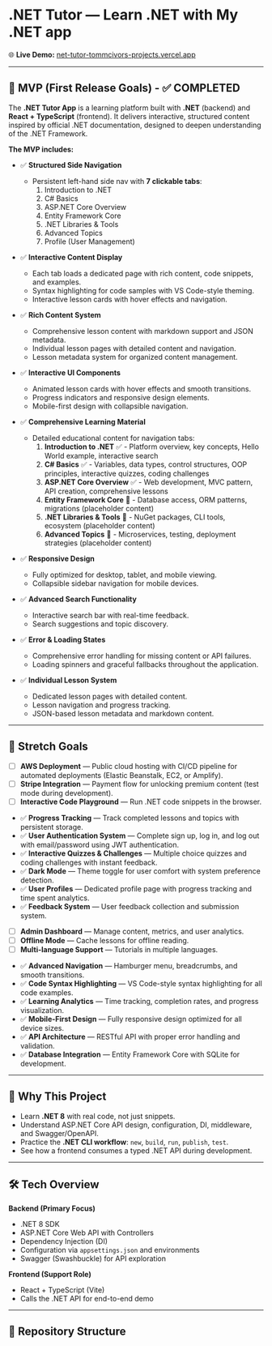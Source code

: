 # .NET Tutor — Learn .NET with My .NET app

🌐 **Live Demo:** [net-tutor-tommcivors-projects.vercel.app](https://net-tutor-tommcivors-projects.vercel.app)

---

## 🚀 MVP (First Release Goals) - ✅ COMPLETED

The **.NET Tutor App** is a learning platform built with **.NET** (backend) and **React + TypeScript** (frontend).
It delivers interactive, structured content inspired by official .NET documentation, designed to deepen understanding of the .NET Framework.

**The MVP includes:**

- ✅ **Structured Side Navigation**
   - Persistent left-hand side nav with **7 clickable tabs**:
     1. Introduction to .NET
     2. C# Basics
     3. ASP.NET Core Overview
     4. Entity Framework Core
     5. .NET Libraries & Tools
     6. Advanced Topics
     7. Profile (User Management)

- ✅ **Interactive Content Display**
   - Each tab loads a dedicated page with rich content, code snippets, and examples.
   - Syntax highlighting for code samples with VS Code-style theming.
   - Interactive lesson cards with hover effects and navigation.

- ✅ **Rich Content System**
   - Comprehensive lesson content with markdown support and JSON metadata.
   - Individual lesson pages with detailed content and navigation.
   - Lesson metadata system for organized content management.

- ✅ **Interactive UI Components**
   - Animated lesson cards with hover effects and smooth transitions.
   - Progress indicators and responsive design elements.
   - Mobile-first design with collapsible navigation.

- ✅ **Comprehensive Learning Material**
   - Detailed educational content for navigation tabs:
     1. **Introduction to .NET** ✅ - Platform overview, key concepts, Hello World example, interactive search
     2. **C# Basics** ✅ - Variables, data types, control structures, OOP principles, interactive quizzes, coding challenges
     3. **ASP.NET Core Overview** ✅ - Web development, MVC pattern, API creation, comprehensive lessons
     4. **Entity Framework Core** 🚧 - Database access, ORM patterns, migrations (placeholder content)
     5. **.NET Libraries & Tools** 🚧 - NuGet packages, CLI tools, ecosystem (placeholder content)
     6. **Advanced Topics** 🚧 - Microservices, testing, deployment strategies (placeholder content)

- ✅ **Responsive Design**
   - Fully optimized for desktop, tablet, and mobile viewing.
   - Collapsible sidebar navigation for mobile devices.

- ✅ **Advanced Search Functionality**
   - Interactive search bar with real-time feedback.
   - Search suggestions and topic discovery.

- ✅ **Error & Loading States**
   - Comprehensive error handling for missing content or API failures.
   - Loading spinners and graceful fallbacks throughout the application.

- ✅ **Individual Lesson System**
   - Dedicated lesson pages with detailed content.
   - Lesson navigation and progress tracking.
   - JSON-based lesson metadata and markdown content.

---

## 🌟 Stretch Goals

- [ ] **AWS Deployment** — Public cloud hosting with CI/CD pipeline for automated deployments (Elastic Beanstalk, EC2, or Amplify).
- [ ] **Stripe Integration** — Payment flow for unlocking premium content (test mode during development).
- [ ] **Interactive Code Playground** — Run .NET code snippets in the browser.
- ✅ **Progress Tracking** — Track completed lessons and topics with persistent storage.
- ✅ **User Authentication System** — Complete sign up, log in, and log out with email/password using JWT authentication.
- ✅ **Interactive Quizzes & Challenges** — Multiple choice quizzes and coding challenges with instant feedback.
- ✅ **Dark Mode** — Theme toggle for user comfort with system preference detection.
- ✅ **User Profiles** — Dedicated profile page with progress tracking and time spent analytics.
- ✅ **Feedback System** — User feedback collection and submission system.
- [ ] **Admin Dashboard** — Manage content, metrics, and user analytics.
- [ ] **Offline Mode** — Cache lessons for offline reading.
- [ ] **Multi-language Support** — Tutorials in multiple languages.

- ✅ **Advanced Navigation** — Hamburger menu, breadcrumbs, and smooth transitions.
- ✅ **Code Syntax Highlighting** — VS Code-style syntax highlighting for all code examples.
- ✅ **Learning Analytics** — Time tracking, completion rates, and progress visualization.
- ✅ **Mobile-First Design** — Fully responsive design optimized for all device sizes.
- ✅ **API Architecture** — RESTful API with proper error handling and validation.
- ✅ **Database Integration** — Entity Framework Core with SQLite for development.

---

## 📌 Why This Project

- Learn **.NET 8** with real code, not just snippets.
- Understand ASP.NET Core API design, configuration, DI, middleware, and Swagger/OpenAPI.
- Practice the **.NET CLI workflow**: `new`, `build`, `run`, `publish`, `test`.
- See how a frontend consumes a typed .NET API during development.

---

## 🛠 Tech Overview

**Backend (Primary Focus)**  
- .NET 8 SDK  
- ASP.NET Core Web API with Controllers  
- Dependency Injection (DI)  
- Configuration via `appsettings.json` and environments  
- Swagger (Swashbuckle) for API exploration

**Frontend (Support Role)**  
- React + TypeScript (Vite)  
- Calls the .NET API for end-to-end demo

---

## 📂 Repository Structure
